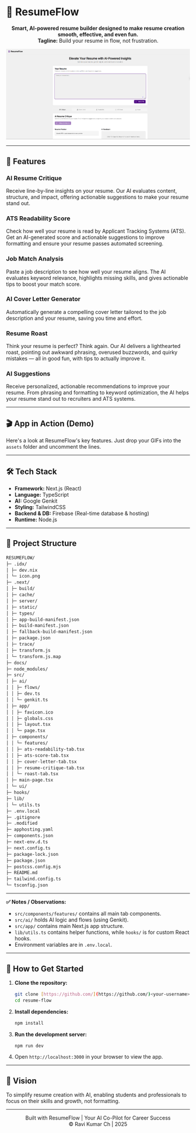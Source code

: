 # 🧠 ResumeFlow

<p align="center">
  <strong>Smart, AI-powered resume builder designed to make resume creation smooth, effective, and even fun.</strong>
  <br />
  <strong>Tagline:</strong> Build your resume in flow, not frustration.
</p>

<p align="center">
  <a href="https://your-live-demo-link.com">
    <img src="src\app\screenshot.png" alt="ResumeFlow Preview" width="800">
  </a>
</p>

---

## 🚀 Features

### **AI Resume Critique**
Receive line-by-line insights on your resume. Our AI evaluates content, structure, and impact, offering actionable suggestions to make your resume stand out.

### **ATS Readability Score**
Check how well your resume is read by Applicant Tracking Systems (ATS). Get an AI-generated score and actionable suggestions to improve formatting and ensure your resume passes automated screening.

### **Job Match Analysis**
Paste a job description to see how well your resume aligns. The AI evaluates keyword relevance, highlights missing skills, and gives actionable tips to boost your match score.

### **AI Cover Letter Generator**
Automatically generate a compelling cover letter tailored to the job description and your resume, saving you time and effort.

### **Resume Roast**
Think your resume is perfect? Think again. Our AI delivers a lighthearted roast, pointing out awkward phrasing, overused buzzwords, and quirky mistakes — all in good fun, with tips to actually improve it.

### **AI Suggestions**
Receive personalized, actionable recommendations to improve your resume. From phrasing and formatting to keyword optimization, the AI helps your resume stand out to recruiters and ATS systems.

---

## 🎬 App in Action (Demo)

Here's a look at ResumeFlow's key features. Just drop your GIFs into the `assets` folder and uncomment the lines.

---

## 🛠️ Tech Stack

* **Framework:** Next.js (React)
* **Language:** TypeScript
* **AI:** Google Genkit
* **Styling:** TailwindCSS
* **Backend & DB:** Firebase (Real-time database & hosting)
* **Runtime:** Node.js

---

## 📂 Project Structure

```bash
RESUMEFLOW/
├─ .idx/
│ ├─ dev.nix
│ └─ icon.png
├─ .next/
│ ├─ build/
│ ├─ cache/
│ ├─ server/
│ ├─ static/
│ ├─ types/
│ ├─ app-build-manifest.json
│ ├─ build-manifest.json
│ ├─ fallback-build-manifest.json
│ ├─ package.json
│ ├─ trace/
│ ├─ transform.js
│ └─ transform.js.map
├─ docs/
├─ node_modules/
├─ src/
│ ├─ ai/
│ │ ├─ flows/
│ │ ├─ dev.ts
│ │ └─ genkit.ts
│ ├─ app/
│ │ ├─ favicon.ico
│ │ ├─ globals.css
│ │ ├─ layout.tsx
│ │ └─ page.tsx
│ ├─ components/
│ │ └─ features/
│ │ ├─ ats-readability-tab.tsx
│ │ ├─ ats-score-tab.tsx
│ │ ├─ cover-letter-tab.tsx
│ │ ├─ resume-critique-tab.tsx
│ │ └─ roast-tab.tsx
│ ├─ main-page.tsx
│ └─ ui/
├─ hooks/
├─ lib/
│ └─ utils.ts
├─ .env.local
├─ .gitignore
├─ .modified
├─ apphosting.yaml
├─ components.json
├─ next-env.d.ts
├─ next.config.ts
├─ package-lock.json
├─ package.json
├─ postcss.config.mjs
├─ README.md
├─ tailwind.config.ts
└─ tsconfig.json
```
---
**✅ Notes / Observations:**
* `src/components/features/` contains all main tab components.
* `src/ai/` holds AI logic and flows (using Genkit).
* `src/app/` contains main Next.js app structure.
* `lib/utils.ts` contains helper functions, while `hooks/` is for custom React hooks.
* Environment variables are in `.env.local`.

---

## 📄 How to Get Started

1.  **Clone the repository:**
    ```bash
    git clone [https://github.com/](https://github.com/)<your-username>/resume-flow.git
    cd resume-flow
    ```

2.  **Install dependencies:**
    ```bash
    npm install
    ```

3.  **Run the development server:**
    ```bash
    npm run dev
    ```

4.  Open `http://localhost:3000` in your browser to view the app.

---

## 🌟 Vision

To simplify resume creation with AI, enabling students and professionals to focus on their skills and growth, not formatting.

---

<p align="center">
  Built with ResumeFlow | Your AI Co-Pilot for Career Success
  <br />
  © Ravi Kumar Ch | 2025
</p>